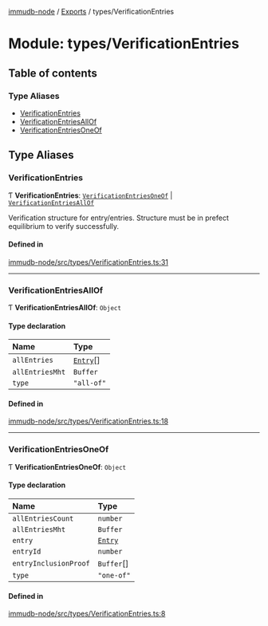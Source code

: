 [immudb-node](../README.md) / [Exports](../modules.md) / types/VerificationEntries

# Module: types/VerificationEntries

## Table of contents

### Type Aliases

- [VerificationEntries](types_VerificationEntries.md#verificationentries)
- [VerificationEntriesAllOf](types_VerificationEntries.md#verificationentriesallof)
- [VerificationEntriesOneOf](types_VerificationEntries.md#verificationentriesoneof)

## Type Aliases

### VerificationEntries

Ƭ **VerificationEntries**: [`VerificationEntriesOneOf`](types_VerificationEntries.md#verificationentriesoneof) \| [`VerificationEntriesAllOf`](types_VerificationEntries.md#verificationentriesallof)

Verification structure for entry/entries. Structure must be in prefect
equilibrium to verify successfully.

#### Defined in

[immudb-node/src/types/VerificationEntries.ts:31](https://github.com/codenotary/immudb-node/blob/fe12060/immudb-node/src/types/VerificationEntries.ts#L31)

___

### VerificationEntriesAllOf

Ƭ **VerificationEntriesAllOf**: `Object`

#### Type declaration

| Name | Type |
| :------ | :------ |
| `allEntries` | [`Entry`](types_Entry.md#entry)[] |
| `allEntriesMht` | `Buffer` |
| `type` | ``"all-of"`` |

#### Defined in

[immudb-node/src/types/VerificationEntries.ts:18](https://github.com/codenotary/immudb-node/blob/fe12060/immudb-node/src/types/VerificationEntries.ts#L18)

___

### VerificationEntriesOneOf

Ƭ **VerificationEntriesOneOf**: `Object`

#### Type declaration

| Name | Type |
| :------ | :------ |
| `allEntriesCount` | `number` |
| `allEntriesMht` | `Buffer` |
| `entry` | [`Entry`](types_Entry.md#entry) |
| `entryId` | `number` |
| `entryInclusionProof` | `Buffer`[] |
| `type` | ``"one-of"`` |

#### Defined in

[immudb-node/src/types/VerificationEntries.ts:8](https://github.com/codenotary/immudb-node/blob/fe12060/immudb-node/src/types/VerificationEntries.ts#L8)
